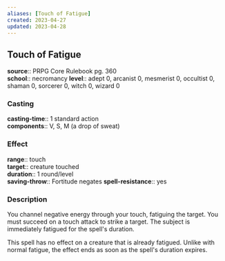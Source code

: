 ```yaml
---
aliases: [Touch of Fatigue]
created: 2023-04-27
updated: 2023-04-28
---
```


## Touch of Fatigue

**source**:: PRPG Core Rulebook pg. 360  
**school**:: necromancy
**level**:: adept 0, arcanist 0, mesmerist 0, occultist 0, shaman 0, sorcerer 0, witch 0, wizard 0

### Casting

**casting-time**:: 1 standard action  
**components**:: V, S, M (a drop of sweat)

### Effect

**range**:: touch  
**target**:: creature touched  
**duration**:: 1 round/level  
**saving-throw**:: Fortitude negates
**spell-resistance**:: yes

### Description

You channel negative energy through your touch, fatiguing the target. You must succeed on a touch attack to strike a target. The subject is immediately fatigued for the spell's duration.  
  
This spell has no effect on a creature that is already fatigued. Unlike with normal fatigue, the effect ends as soon as the spell's duration expires.
